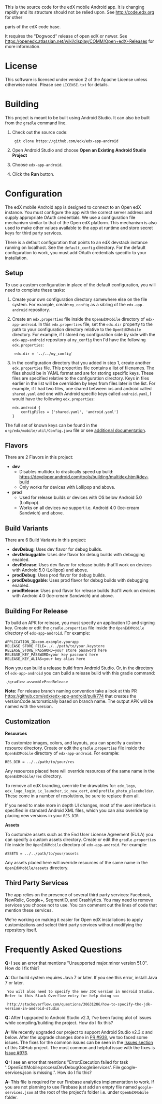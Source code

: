 This is the source code for the edX mobile Android app. It is changing rapidly
and its structure should not be relied upon. See http://code.edx.org for other

parts of the edX code base.

It requires the "Dogwood" release of open edX or newer. See
https://openedx.atlassian.net/wiki/display/COMM/Open+edX+Releases for more
information.

License
=======
This software is licensed under version 2 of the Apache License unless
otherwise noted. Please see `LICENSE.txt` for details.

Building
========

This project is meant to be built using Android Studio. It can also be built from the `gradle` command line.

1. Check out the source code:

        git clone https://github.com/edx/edx-app-android

2. Open Android Studio and choose **Open an Existing Android Studio Project**

3. Choose `edx-app-android`.

4. Click the **Run** button.

Configuration
=============
The edX mobile Android app is designed to connect to an Open edX instance. You
must configure the app with the correct server address and supply appropriate
OAuth credentials. We use a configuration file mechanism similar to that of the
Open edX platform. This mechanism is also used to make other values available
to the app at runtime and store secret keys for third party services.

There is a default configuration that points to an edX devstack instance
running on localhost. See the `default_config` directory. For the default
configuration to work, you must add OAuth credentials specific to your
installation.

Setup
-----
To use a custom configuration in place of the default configuration, you will need to complete these tasks:

1. Create your own configuration directory somewhere else on the file system. For example, create `my_config` as a sibling of the `edx-app-android` repository.

2. Create an `edx.properties` file inside the `OpenEdXMobile` directory of `edx-app-android`. In this `edx.properties` file, set the `edx.dir` property to the path to your configuration directory relative to the `OpenEdXMobile` directory. For example, if I stored my configuration side by side with the `edx-app-android` repository at `my_config` then I'd have the following `edx.properties`:

        edx.dir = '../../my_config'

3.  In the configuration directory that you added in step 1, create another
`edx.properties` file. This properties file contains a list of filenames. The files should be in YAML format and are for storing specific keys. These files are specified relative to the configuration directory. Keys in files earlier in the list will be overridden by keys from files later in the list. For example, if I had two files, one shared between ios and android called `shared.yaml` and one with Android specific keys called `android.yaml`, I would have the following `edx.properties`:

        edx.android {
            configFiles = ['shared.yaml', 'android.yaml']
        }


The full set of known keys can be found in the
`org/edx/mobile/util/Config.java` file or see [additional documentation](<https://openedx.atlassian.net/wiki/display/MA/App+Configuration+Flags>).


Flavors
--------------------

There are 2 Flavors in this project:

- **dev**
    - Disables multidex to drastically speed up build: https://developer.android.com/tools/building/multidex.html#dev-build
    - Only works for devices with Lollipop and above.
- **prod**
    - Used for release builds or devices with OS below Android 5.0 (Lollipop).
    - Works on all devices we support i.e. Android 4.0 (Ice-cream Sandwich) and above.

Build Variants
--------------------

There are 6 Build Variants in this project:

- **devDebug**: Uses dev flavor for debug builds.
- **devDebuggable**: Uses dev flavor for debug builds with debugging enabled.
- **devRelease**: Uses dev flavor for release builds that'll work on devices with Android 5.0 (Lollipop) and above.
- **prodDebug**: Uses prod flavor for debug builds.
- **prodDebuggable**: Uses prod flavor for debug builds with debugging enabled.
- **prodRelease**: Uses prod flavor for release builds that'll work on devices with Android 4.0 (Ice-cream Sandwich) and above.

Building For Release
--------------------
To build an APK for release, you must specify an application ID and signing key. Create or edit the `gradle.properties` file inside the `OpenEdXMobile` directory of `edx-app-android`. For example:


    APPLICATION_ID=com.example.yourapp
    RELEASE_STORE_FILE=../../path/to/your.keystore
    RELEASE_STORE_PASSWORD=your store password here
    RELEASE_KEY_PASSWORD=your key password here
    RELEASE_KEY_ALIAS=your key alias here

Now you can build a release build from Android Studio. Or, in the directory of `edx-app-android` you can build a release build with this gradle command:


    ./gradlew assembleProdRelease

**Note:** For release branch naming convention take a look at this PR https://github.com/edx/edx-app-android/pull/774 that creates the versionCode automatically based on branch name. The output APK will be named with the version.


Customization
-------------
**Resources**

To customize images, colors, and layouts, you can specify a custom resource directory. Create or edit the `gradle.properties` file inside the `OpenEdXMobile` directory of `edx-app-android`. For example:


    RES_DIR = ../../path/to/your/res

Any resources placed here will override resources of the same name in the `OpenEdXMobile/res` directory.

To remove all edX branding, override the drawables for: `edx_logo`, `edx_logo_login`, `ic_launcher`, `ic_new_cert`, and `profile_photo_placeholder`. These come in a number of resolutions, be sure to replace them all.

If you need to make more in depth UI changes, most of the user interface is specified in standard Android XML files, which you can also override by placing new versions in your `RES_DIR`.

**Assets**

To customize assets such as the End User License Agreement (EULA) you can specify a custom assets directory. Create or edit the `gradle.properties` file inside the `OpenEdXMobile` directory of `edx-app-android`. For example:


    ASSETS = ../../path/to/your/assets

Any assets placed here will override resources of the same name in the `OpenEdXMobile/assets` directory.

Third Party Services
--------------------
The app relies on the presence of several third party services: Facebook, NewRelic, Google+, SegmentIO, and Crashlytics. You may need to remove services you choose not to use. You can comment out the lines of code that mention these services.

We're working on making it easier for Open edX installations to apply customizations and select third party services without modifying the repository itself.


Frequently Asked Questions
==========================
**Q:** I see an error that mentions "Unsupported major.minor version 51.0". How do I fix this?

**A:** Our build system requires Java 7 or later. If you see this error, install Java 7 or later.

	 You will also need to specify the new JDK version in Android Studio. Refer to this Stack Overflow entry for help doing so:

	 http://stackoverflow.com/questions/30631286/how-to-specify-the-jdk-version-in-android-studio

**Q:** After I upgraded to Android Studio v2.3, I've been facing alot of issues while compiling/building the project. How do I fix this?

**A:** We recently upgraded our project to support Android Studio v2.3.x and below. After the upgrade changes done in [PR #938](https://github.com/edx/edx-app-android/pull/938), we too faced some issues.
The fixes for the common issues can be seen in the [Issues section](https://github.com/edx/edx-app-android/issues) of this GitHub project. The most common and helpful issue with the fixes is [Issue #976](https://github.com/edx/edx-app-android/issues/976).

**Q:** I see an error that mentions "Error:Execution failed for task ':OpenEdXMobile:processDevDebugGoogleServices'. File google-services.json is missing.". How do I fix this?

**A:** This file is required for our Firebase analytics implementation to work. If you are not planning to use Firebase just add an empty file named `google-services.json` at the root of the project's folder i.e. under `OpenEdXMobile` folder.
